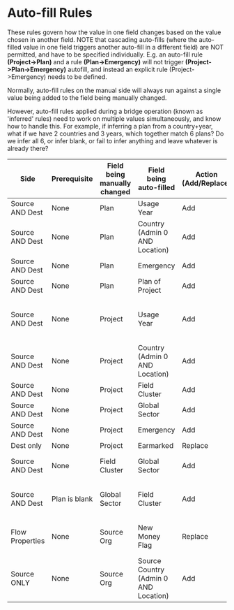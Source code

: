 # Auto-fill Rules

These rules govern how the value in one field changes based on the value chosen in another field. 
NOTE that cascading auto-fills (where the auto-filled value in one field triggers another auto-fill 
in a different field) are NOT permitted, and have to be specified individually. E.g. an auto-fill rule 
**(Project->Plan)** and a rule **(Plan->Emergency)** will not trigger **(Project->Plan->Emergency)** 
autofill, and instead an explicit rule (Project->Emergency) needs to be defined.

Normally, auto-fill rules on the manual side will always run against a single value being added to the 
field being manually changed.

However, auto-fill rules applied during a bridge operation (known as 'inferred' rules) need to work on 
multiple values simultaneously, and know how to handle this. For example, if inferring a plan from a 
country+year, what if we have 2 countries and 3 years, which together match 6 plans? 
Do we infer all 6, or infer blank, or fail to infer anything and leave whatever is already there?

| Side | Prerequisite | Field being manually changed | Field being auto-filled | Action (Add/Replace) | How to Lookup Autofill |
|--------------------|--------------------|--------------------|--------------------|--------------------|--------------------|
| Source AND Dest  | None | Plan  | Usage Year  | Add  | FTSyears of the Plan object (single or multiple) |
| Source AND Dest  | None | Plan  | Country (Admin 0 AND Location) | Add  | Countries of Plan object (single or multiple) |
| Source AND Dest  | None | Plan  | Emergency  | Add  | Emergency of Plan object (single) |
| Source AND Dest  | None | Plan  | Plan of Project  | Add  | Plan of Project (single) |
| Source AND Dest  | None | Project  | Usage Year  | Add  | All years Y such that (Y >=ProjectStartYear AND Y <=ProjectEndYear) AND Y IN PlanFTSyears (single or multiple) |
| Source AND Dest  | None | Project  | Country (Admin 0 AND Location) | Add  | All countries C such that C IN ProjectCountries AND C IN PlanCountries (single or multiple) |
| Source AND Dest  | None  | Project  | Field Cluster  | Add  | Field clusters of project (single or multiple) |
| Source AND Dest  | None  | Project  | Global Sector  | Add  | Global sectors of project (single or multiple) |
| Source AND Dest  | None  | Project  | Emergency  | Add  | Emergency of Plan of Project (single) |
| Dest only        | None  | Project  | Earmarked  | Replace  | Set to "Earmarked" |
| Source AND Dest  | None  | Field Cluster  | Global Sector   | Add  | All global sectors linked to the field cluster of the plan (single or multiple) |
| Source AND Dest  | Plan is blank  | Global Sector  | Field Cluster  | Add  | All field clusters of the chosen plan linked to the global sector (single or multiple) |
| Flow Properties  | None  | Source Org  | New Money Flag  | Replace  | If OrgType[SourceOrg]=Pooled Funds, then Clear Flag, else Set flag | Cleared flag is enforced, set flag is not |
| Source ONLY      | None  | Source Org  | Source Country (Admin 0 AND Location) | Add  | Country of Source Org object |
